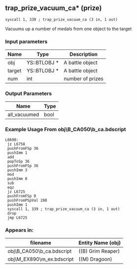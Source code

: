 ## trap_prize_vacuum_ca* (prize)

`syscall 1, 339 ; trap_prize_vacuum_ca (3 in, 1 out)`

Vacuums up a number of medals from one object to the target

### Input parameters
| Name | Type | Description
|------|------|------------
| obj   | YS::BTLOBJ *   | A battle object
| target   | YS::BTLOBJ *   | A battle object
| num   | int   | number of prizes


### Output Parameters
| Name | Type
|------|-----
| all_vacuumed   | bool   
### Example Usage From obj\B_CA050\b_ca.bdscript
```plaintext
L6690:
 jz L6758
 pushFromFSp 36
 pushImm 1
 add 
 popToSp 36
 pushFromFSp 36
 pushImm 3
 mod 
 pushImm 0
 sub 
 eqz 
 jz L6725
 pushFromFSp 0
 pushFromPSpVal 288
 pushImm 1
 syscall 1, 339 ; trap_prize_vacuum_ca (3 in, 1 out)
 drop 
 jmp L6725
```


### Appears in:
| filename | Entity Name (obj)
|----------|-------------
| obj\B_CA050\b_ca.bdscript       | ((B) Grim Reaper)          
| obj\M_EX890\m_ex.bdscript       | ((M) Dragoon)          



